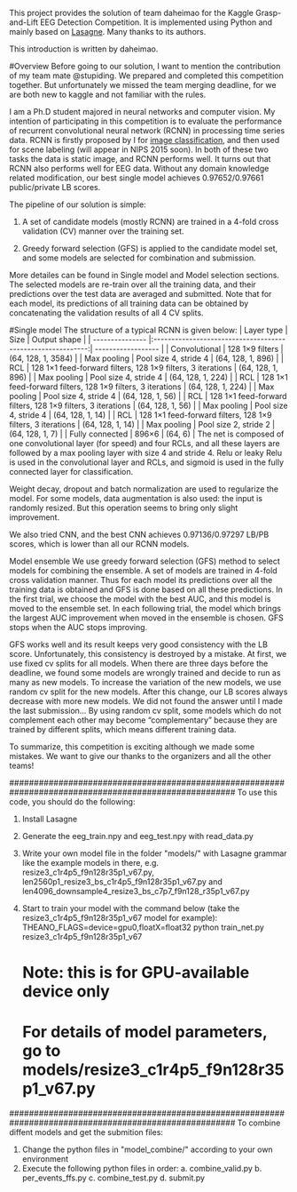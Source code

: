 This project provides the solution of team daheimao for the Kaggle Grasp-and-Lift EEG Detection Competition. It is implemented using Python and mainly based on [Lasagne](http://lasagne.readthedocs.org/en/latest/). Many thanks to its authors.

This introduction is written by daheimao.

#Overview
Before going to our solution, I want to mention the contribution of my team mate @stupiding. We prepared and completed this competition together. But unfortunately we missed the team merging deadline, for we are both new to kaggle and not familiar with the rules.

I am a Ph.D student majored in neural networks and computer vision. My intention of participating in this competition is to evaluate the performance of recurrent convolutional neural network (RCNN) in processing time series data. RCNN is firstly proposed by I for [image classification](http://www.xlhu.cn/papers/Liang15-cvpr.pdf), and then used for scene labeling (will appear in NIPS 2015 soon). In both of these two tasks the data is static image, and RCNN performs well. It turns out that RCNN also performs well for EEG data. Without any domain knowledge related modification, our best single model achieves 0.97652/0.97661 public/private LB scores. 

The pipeline of our solution is simple:

1. A set of candidate models (mostly RCNN) are trained in a 4-fold cross validation (CV) manner over the training set.

2. Greedy forward selection (GFS) is applied to the candidate model set, and some models are selected for combination and submission.

More detailes can be found in Single model and Model selection sections. The selected models are re-train over all the training data, and their predictions over the test data are averaged and submitted. Note that for each model, its predictions of all training data can be obtained by concatenating the validation results of all 4 CV splits.

#Single model
The structure of a typical RCNN is given below:
| Layer type      | Size                                                        | Output shape       |
| --------------- |:-----------------------------------------------------------:| ------------------ |
| Convolutional   | 128 1×9 filters                                             | (64, 128, 1, 3584) |
| Max pooling     | Pool size 4, stride 4                                       | (64, 128, 1, 896)  |
| RCL             | 128 1×1 feed-forward filters, 128 1×9 filters, 3 iterations | (64, 128, 1, 896)  |
| Max pooling     | Pool size 4, stride 4                                       | (64, 128, 1, 224)  |
| RCL             | 128 1×1 feed-forward filters, 128 1×9 filters, 3 iterations | (64, 128, 1, 224)  |
| Max pooling     | Pool size 4, stride 4                                       | (64, 128, 1, 56)   |
| RCL             | 128 1×1 feed-forward filters, 128 1×9 filters, 3 iterations | (64, 128, 1, 56)   |
| Max pooling     | Pool size 4, stride 4                                       | (64, 128, 1, 14)   |
| RCL             | 128 1×1 feed-forward filters, 128 1×9 filters, 3 iterations | (64, 128, 1, 14)   |
| Max pooling     | Pool size 2, stride 2                                       | (64, 128, 1, 7)    |
| Fully connected | 896×6                                                       | (64, 6)            |
The net is composed of one convolutional layer (for speed) and four RCLs, and all these layers are followed by a max pooling layer with size 4 and stride 4. Relu or leaky Relu is used in the convolutional layer and RCLs, and sigmoid is used in the fully connected layer for classification.

Weight decay, dropout and batch normalization are used to regularize the model. For some models, data augmentation is also used: the input is randomly resized. But this operation seems to bring only slight improvement.

We also tried CNN, and the best CNN achieves 0.97136/0.97297 LB/PB scores, which is lower than all our RCNN models.

Model ensemble
We use greedy forward selection (GFS) method to select models for combining the ensemble. A set of models are trained in 4-fold cross validation manner. Thus for each model its predictions over all the training data is obtained and GFS is done based on all these predictions. In the first trial, we choose the model with the best AUC, and this model is moved to the ensemble set. In each following trial, the model which brings the largest AUC improvement when moved in the ensemble is chosen. GFS stops when the AUC stops improving.

GFS works well and its result keeps very good consistency with the LB score. Unfortunately, this consistency is destroyed by a mistake. At first, we use fixed cv splits for all models. When there are three days before the deadline, we found some models are wrongly trained and decide to run as many as new models. To increase the variation of the new models, we use random cv split for the new models. After this change, our LB scores always decrease with more new models. We did not found the answer until I made the last submission… By using random cv split, some models which do not complement each other may become “complementary” because they are trained by different splits, which means different training data.

To summarize, this competition is exciting although we made some mistakes. We want to give our thanks to the organizers and all the other teams!



######################################################################################################
To use this code, you should do the following:
1. Install Lasagne

2. Generate the eeg_train.npy and eeg_test.npy with read_data.py

3. Write your own model file in the folder "models/" with Lasagne grammar like the example models in there, e.g. 
   resize3_c1r4p5_f9n128r35p1_v67.py, len2560p1_resize3_bs_c1r4p5_f9n128r35p1_v67.py and 
   len4096_downsample4_resize3_bs_c7p7_f9n128_r35p1_v67.py

4. Start to train your model with the command below (take the resize3_c1r4p5_f9n128r35p1_v67 model for example):
   THEANO_FLAGS=device=gpu0,floatX=float32 python train_net.py resize3_c1r4p5_f9n128r35p1_v67
     # Note: this is for GPU-available device only
     # For details of model parameters, go to models/resize3_c1r4p5_f9n128r35p1_v67.py



######################################################################################################
To combine diffent models and get the submition files:
1. Change the python files in "model_combine/" according to your own environment
2. Execute the following python files in order:
   a. combine_valid.py 
   b. per_events_ffs.py
   c. combine_test.py
   d. submit.py
